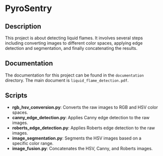 # PyroSentry

## Description

This project is about detecting liquid flames. It involves several steps including converting images to different color spaces, applying edge detection and segmentation, and finally concatenating the results.

## Documentation

The documentation for this project can be found in the `documentation` directory. The main document is `liquid_flame_detection.pdf`.

## Scripts

- **rgb_hsv_conversion.py**: Converts the raw images to RGB and HSV color spaces.
- **canny_edge_detection.py**: Applies Canny edge detection to the raw images.
- **roberts_edge_detection.py**: Applies Roberts edge detection to the raw images.
- **image_segmentation.py**: Segments the HSV images based on a specific color range.
- **image_fusion.py**: Concatenates the HSV, Canny, and Roberts images.
